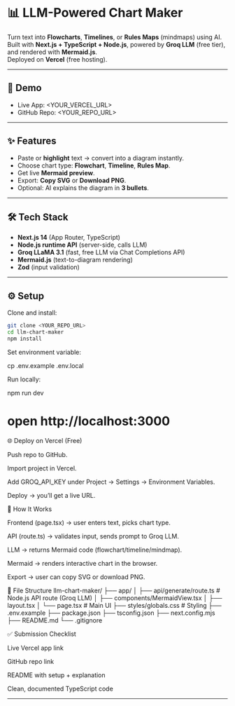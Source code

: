 # 📊 LLM-Powered Chart Maker

Turn text into **Flowcharts**, **Timelines**, or **Rules Maps** (mindmaps) using AI.  
Built with **Next.js + TypeScript + Node.js**, powered by **Groq LLM** (free tier), and rendered with **Mermaid.js**.  
Deployed on **Vercel** (free hosting).

---

## 🚀 Demo

- Live App: <YOUR_VERCEL_URL>
- GitHub Repo: <YOUR_REPO_URL>

---

## ✨ Features

- Paste or **highlight** text → convert into a diagram instantly.
- Choose chart type: **Flowchart**, **Timeline**, **Rules Map**.
- Get live **Mermaid preview**.
- Export: **Copy SVG** or **Download PNG**.
- Optional: AI explains the diagram in **3 bullets**.

---

## 🛠 Tech Stack

- **Next.js 14** (App Router, TypeScript)
- **Node.js runtime API** (server-side, calls LLM)
- **Groq LLaMA 3.1** (fast, free LLM via Chat Completions API)
- **Mermaid.js** (text-to-diagram rendering)
- **Zod** (input validation)

---

## ⚙️ Setup

Clone and install:

```bash
git clone <YOUR_REPO_URL>
cd llm-chart-maker
npm install
```

Set environment variable:

cp .env.example .env.local

Run locally:

npm run dev

# open http://localhost:3000

🌐 Deploy on Vercel (Free)

Push repo to GitHub.

Import project in Vercel.

Add GROQ_API_KEY under Project → Settings → Environment Variables.

Deploy → you’ll get a live URL.

🧠 How It Works

Frontend (page.tsx) → user enters text, picks chart type.

API (route.ts) → validates input, sends prompt to Groq LLM.

LLM → returns Mermaid code (flowchart/timeline/mindmap).

Mermaid → renders interactive chart in the browser.

Export → user can copy SVG or download PNG.

📂 File Structure
llm-chart-maker/
├── app/
│ ├── api/generate/route.ts # Node.js API route (Groq LLM)
│ ├── components/MermaidView.tsx
│ ├── layout.tsx
│ └── page.tsx # Main UI
├── styles/globals.css # Styling
├── .env.example
├── package.json
├── tsconfig.json
├── next.config.mjs
├── README.md
└── .gitignore

✅ Submission Checklist

Live Vercel app link

GitHub repo link

README with setup + explanation

Clean, documented TypeScript code

---
